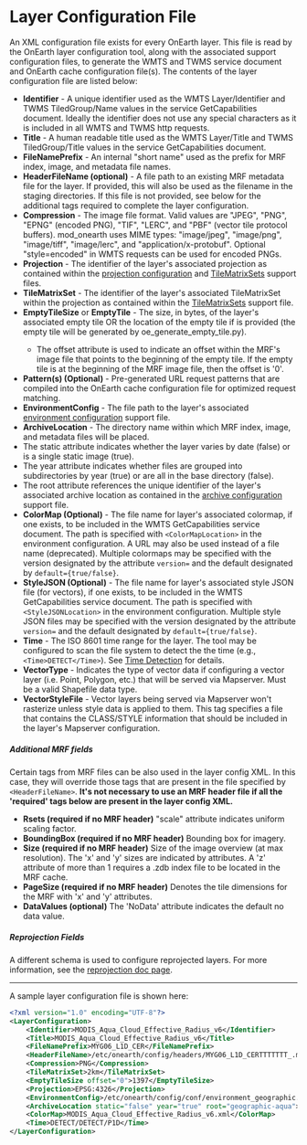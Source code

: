 # Layer Configuration File
An XML configuration file exists for every OnEarth layer.  This file is read by the OnEarth layer configuration tool, along with the associated support configuration files, to generate the WMTS and TWMS service document and OnEarth cache configuration file(s).  The contents of the layer configuration file are listed below:

* **Identifier** - A unique identifier used as the WMTS Layer/Identifier and TWMS TiledGroup/Name values in the service GetCapabilities document.  Ideally the identifier does not use any special characters as it is included in all WMTS and TWMS http requests.
* **Title** - A human readable title used as the WMTS Layer/Title and TWMS TiledGroup/Title values in the service GetCapabilities document.
* **FileNamePrefix** - An internal "short name" used as the prefix for MRF index, image, and metadata file names.
* **HeaderFileName (optional)** - A file path to an existing MRF metadata file for the layer. If provided, this will also be used as the filename in the staging directories. If this file is not provided, see below for the additional tags required to complete the layer configuration.
* **Compression** - The image file format.   Valid values are "JPEG", "PNG", "EPNG" (encoded PNG), "TIF", "LERC", and "PBF" (vector tile protocol buffers). mod_onearth uses MIME types: "image/jpeg", "image/png", "image/tiff", "image/lerc", and "application/x-protobuf". Optional "style=encoded" in WMTS requests can be used for encoded PNGs.
* **Projection** - The identifier of the layer's associated projection as contained within the [projection configuration](config_support.md#projection-configuration) and [TileMatrixSets](config_support.md#tilematrixsets) support files.
* **TileMatrixSet** - The identifier of the layer's associated TileMatrixSet within the projection as contained within the [TileMatrixSets](config_support.md#tilematrixsets) support file.
* **EmptyTileSize** or **EmptyTile** - The size, in bytes, of the layer's associated empty tile OR the location of the empty tile if <ColorMap> is provided (the empty tile will be generated by oe_generate_empty_tile.py).  
  * The offset attribute is used to indicate an offset within the MRF's image file that points to the beginning of the empty tile.  If the empty tile is at the beginning of the MRF image file, then the offset is '0'.
* **Pattern(s) (Optional)** - Pre-generated URL request patterns that are compiled into the OnEarth cache configuration file for optimized request matching.
* **EnvironmentConfig** - The file path to the layer's associated [environment configuration](config_support.md#environment-configuration) support file.
* **ArchiveLocation** - The directory name within which MRF index, image, and metadata files will be placed.
* The static attribute indicates whether the layer varies by date (false) or is a single static image (true).
* The year attribute indicates whether files are grouped into subdirectories by year (true) or are all in the base directory (false).
* The root attribute references the unique identifier of the layer's associated archive location as contained in the [archive configuration](config_support.md#archive-configuration) support file.
* **ColorMap (Optional)** - The file name for layer's associated colormap, if one exists, to be included in the WMTS GetCapabilities service document. The path is specified with `<ColorMapLocation>` in the environment configuration. A URL may also be used instead of a file name (deprecated). Multiple colormaps may be specified with the version designated by the attribute `version=` and the default designated by `default={true/false}`.
* **StyleJSON (Optional)** - The file name for layer's associated style JSON file (for vectors), if one exists, to be included in the WMTS GetCapabilities service document. The path is specified with `<StyleJSONLocation>` in the environment configuration. Multiple style JSON files may be specified with the version designated by the attribute `version=` and the default designated by `default={true/false}`.
* **Time** - The ISO 8601 time range for the layer.  The tool may be configured to scan the file system to detect the the time (e.g., `<Time>DETECT</Time>`).  See [Time Detection](time_detection.md) for details.
* **VectorType** - Indicates the type of vector data if configuring a vector layer (i.e. Point, Polygon, etc.) that will be served via Mapserver. Must be a valid Shapefile data type.
* **VectorStyleFile** - Vector layers being served via Mapserver won't rasterize unless style data is applied to them. This tag specifies a file that contains the CLASS/STYLE information that should be included in the layer's Mapserver configuration.

##### Additional MRF fields
Certain tags from MRF files can be also used in the layer config XML. In this case, they will override those tags that are present in the file specified by `<HeaderFileName>`. **It's not necessary to use an MRF header file if all the 'required' tags below are present in the layer config XML.**

* **Rsets (required if no MRF header)** "scale" attribute indicates uniform scaling factor.
* **BoundingBox (required if no MRF header)** Bounding box for imagery.
* **Size (required if no MRF header)** Size of the image overview (at max resolution). The 'x' and 'y' sizes are indicated by attributes. A 'z' attribute of more than 1 requires a .zdb index file to be located in the MRF cache.
* **PageSize (required if no MRF header)** Denotes the tile dimensions for the MRF with 'x' and 'y' attributes.
* **DataValues (optional)** The 'NoData' attribute indicates the default no data value.

##### Reprojection Fields
A different schema is used to configure reprojected layers. For more information, see the [reprojection doc page](config_reproject.md).

-----

A sample layer configuration file is shown here:

```xml
<?xml version="1.0" encoding="UTF-8"?>
<LayerConfiguration>
    <Identifier>MODIS_Aqua_Cloud_Effective_Radius_v6</Identifier>
    <Title>MODIS_Aqua_Cloud_Effective_Radius_v6</Title>
    <FileNamePrefix>MYG06_L1D_CER</FileNamePrefix>
    <HeaderFileName>/etc/onearth/config/headers/MYG06_L1D_CERTTTTTTT_.mrf</HeaderFileName>
    <Compression>PNG</Compression>
    <TileMatrixSet>2km</TileMatrixSet>
    <EmptyTileSize offset="0">1397</EmptyTileSize>
    <Projection>EPSG:4326</Projection>
    <EnvironmentConfig>/etc/onearth/config/conf/environment_geographic.xml</EnvironmentConfig>
    <ArchiveLocation static="false" year="true" root="geographic-aqua">MYG06_L1D_CER</ArchiveLocation>
    <ColorMap>MODIS_Aqua_Cloud_Effective_Radius_v6.xml</ColorMap>
    <Time>DETECT/DETECT/P1D</Time>
</LayerConfiguration>
```
